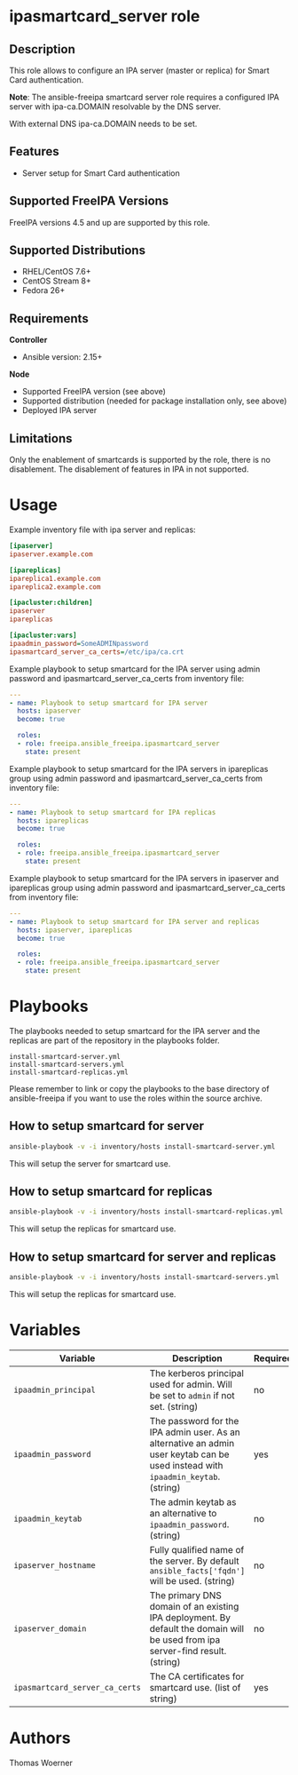 ipasmartcard_server role
========================

Description
-----------

This role allows to configure an IPA server (master or replica) for Smart Card authentication.

**Note**: The ansible-freeipa smartcard server role requires a configured IPA server with ipa-ca.DOMAIN resolvable by the DNS server.

With external DNS ipa-ca.DOMAIN needs to be set.


Features
--------
* Server setup for Smart Card authentication


Supported FreeIPA Versions
--------------------------

FreeIPA versions 4.5 and up are supported by this role.


Supported Distributions
-----------------------

* RHEL/CentOS 7.6+
* CentOS Stream 8+
* Fedora 26+


Requirements
------------

**Controller**
* Ansible version: 2.15+

**Node**
* Supported FreeIPA version (see above)
* Supported distribution (needed for package installation only, see above)
* Deployed IPA server


Limitations
-----------

Only the enablement of smartcards is supported by the role, there is no disablement. The disablement of features in IPA in not supported.


Usage
=====

Example inventory file with ipa server and replicas:

```ini
[ipaserver]
ipaserver.example.com

[ipareplicas]
ipareplica1.example.com
ipareplica2.example.com

[ipacluster:children]
ipaserver
ipareplicas

[ipacluster:vars]
ipaadmin_password=SomeADMINpassword
ipasmartcard_server_ca_certs=/etc/ipa/ca.crt
```

Example playbook to setup smartcard for the IPA server using admin password and ipasmartcard_server_ca_certs from inventory file:

```yaml
---
- name: Playbook to setup smartcard for IPA server
  hosts: ipaserver
  become: true

  roles:
  - role: freeipa.ansible_freeipa.ipasmartcard_server
    state: present
```

Example playbook to setup smartcard for the IPA servers in ipareplicas group using admin password and ipasmartcard_server_ca_certs from inventory file:

```yaml
---
- name: Playbook to setup smartcard for IPA replicas
  hosts: ipareplicas
  become: true

  roles:
  - role: freeipa.ansible_freeipa.ipasmartcard_server
    state: present
```

Example playbook to setup smartcard for the IPA servers in ipaserver and ipareplicas group using admin password and ipasmartcard_server_ca_certs from inventory file:

```yaml
---
- name: Playbook to setup smartcard for IPA server and replicas
  hosts: ipaserver, ipareplicas
  become: true

  roles:
  - role: freeipa.ansible_freeipa.ipasmartcard_server
    state: present
```


Playbooks
=========

The playbooks needed to setup smartcard for the IPA server and the replicas are part of the repository in the playbooks folder.

```
install-smartcard-server.yml
install-smartcard-servers.yml
install-smartcard-replicas.yml
```

Please remember to link or copy the playbooks to the base directory of ansible-freeipa if you want to use the roles within the source archive.


How to setup smartcard for server
---------------------------------

```bash
ansible-playbook -v -i inventory/hosts install-smartcard-server.yml
```
This will setup the server for smartcard use.


How to setup smartcard for replicas
-----------------------------------

```bash
ansible-playbook -v -i inventory/hosts install-smartcard-replicas.yml
```
This will setup the replicas for smartcard use.


How to setup smartcard for server and replicas
----------------------------------------------

```bash
ansible-playbook -v -i inventory/hosts install-smartcard-servers.yml
```
This will setup the replicas for smartcard use.


Variables
=========

Variable | Description | Required
-------- | ----------- | --------
`ipaadmin_principal` | The kerberos principal used for admin. Will be set to `admin` if not set. (string) | no
`ipaadmin_password` | The password for the IPA admin user. As an alternative an admin user keytab can be used instead with `ipaadmin_keytab`. (string) | yes
`ipaadmin_keytab` | The admin keytab as an alternative to `ipaadmin_password`. (string) | no
`ipaserver_hostname` | Fully qualified name of the server. By default `ansible_facts['fqdn']` will be used. (string) | no
`ipaserver_domain` | The primary DNS domain of an existing IPA deployment. By default the domain will be used from ipa server-find result. (string)  | no
`ipasmartcard_server_ca_certs` | The CA certificates for smartcard use. (list of string) | yes


Authors
=======

Thomas Woerner
